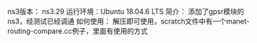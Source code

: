 ns3版本： ns3.29
运行环境：Ubuntu 18.04.6 LTS
简介：
添加了gpsr模块的ns3，经测试已经调通
如何使用：
解压即可使用，scratch文件中有一个manet-routing-compare.cc例子，里面有使用的方式

